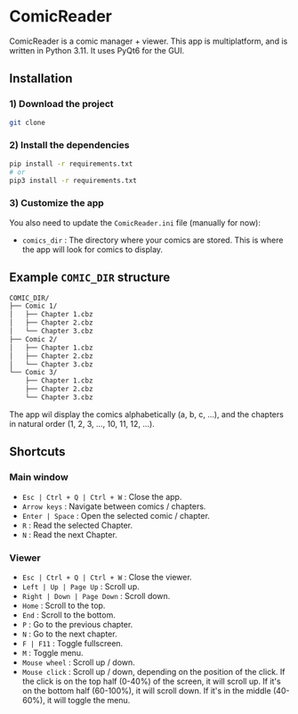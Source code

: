 # ComicReader

ComicReader is a comic manager + viewer. This app is multiplatform, and is written in Python 3.11. It uses PyQt6 for the GUI.

## Installation

### 1) Download the project

```bash
git clone
```

### 2) Install the dependencies

```bash
pip install -r requirements.txt
# or
pip3 install -r requirements.txt
```

### 3) Customize the app

You also need to update the `ComicReader.ini` file (manually for now):

- `comics_dir` : The directory where your comics are stored. This is where the app will look for comics to display.

## Example `COMIC_DIR` structure

```bash
COMIC_DIR/
├── Comic 1/
│   ├── Chapter 1.cbz
│   ├── Chapter 2.cbz
│   └── Chapter 3.cbz
├── Comic 2/
│   ├── Chapter 1.cbz
│   ├── Chapter 2.cbz
│   └── Chapter 3.cbz
└── Comic 3/
    ├── Chapter 1.cbz
    ├── Chapter 2.cbz
    └── Chapter 3.cbz
```

The app wil display the comics alphabetically (a, b, c, ...), and the chapters in natural order (1, 2, 3, ..., 10, 11, 12, ...).

## Shortcuts

### Main window

- `Esc | Ctrl + Q | Ctrl + W` : Close the app.
- `Arrow keys` : Navigate between comics / chapters.
- `Enter | Space` : Open the selected comic / chapter.
- `R` : Read the selected Chapter.
- `N` : Read the next Chapter.

### Viewer

- `Esc | Ctrl + Q | Ctrl + W` : Close the viewer.
- `Left | Up | Page Up` : Scroll up.
- `Right | Down | Page Down` : Scroll down.
- `Home` : Scroll to the top.
- `End` : Scroll to the bottom.
- `P` : Go to the previous chapter.
- `N` : Go to the next chapter.
- `F | F11` : Toggle fullscreen.
- `M` : Toggle menu.
- `Mouse wheel` : Scroll up / down.
- `Mouse click` : Scroll up / down, depending on the position of the click. If the click is on the top half (0-40%) of the screen, it will scroll up. If it's on the bottom half (60-100%), it will scroll down. If it's in the middle (40-60%), it will toggle the menu.
